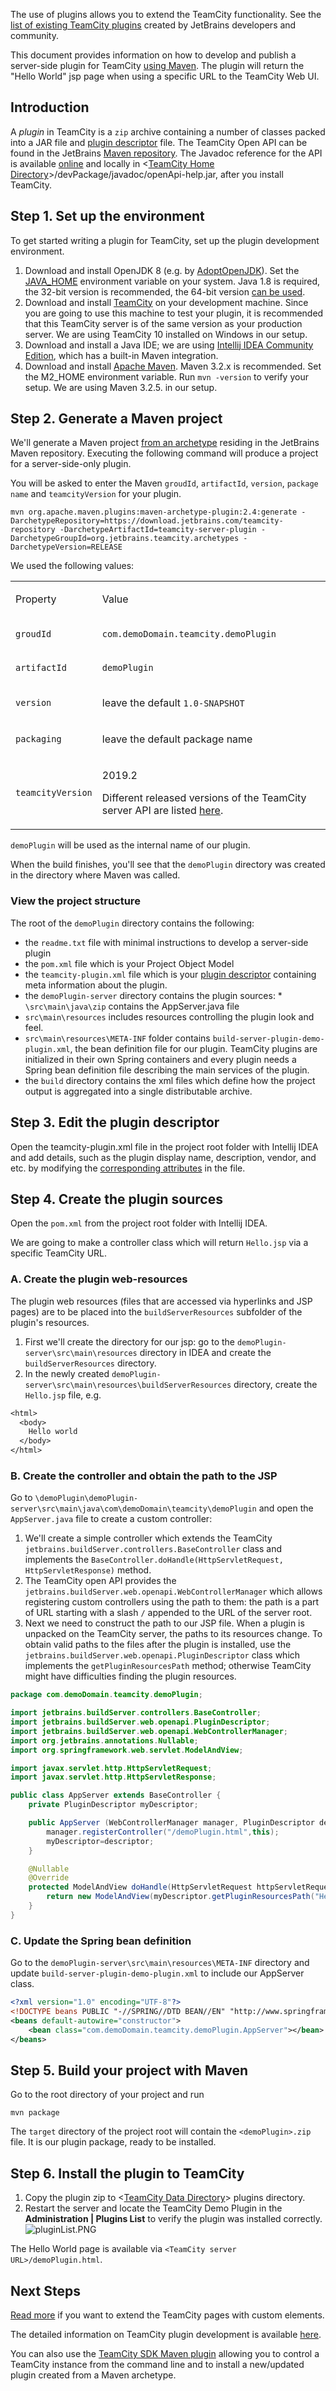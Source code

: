 [//]: # (title: Getting Started with Plugin Development)
[//]: # (auxiliary-id: Getting+Started+with+Plugin+Development.html)

The use of plugins allows you to extend the TeamCity functionality. See the [list of existing TeamCity plugins](https://plugins.jetbrains.com/teamcity) created by JetBrains developers and community.

This document provides information on how to develop and publish a server\-side plugin for TeamCity [using Maven](developing-plugins-using-maven.md). The plugin will return the "Hello World" jsp page when using a specific URL to the TeamCity Web UI.


## Introduction

A _plugin_ in TeamCity is a `zip` archive containing a number of classes packed into a JAR file and [plugin descriptor](plugins-packaging.md#PluginsPackaging-PluginDescriptor) file. The TeamCity Open API can be found in the JetBrains [Maven repository](https://download.jetbrains.com/teamcity-repository/). The Javadoc reference for the API is available [online](http://javadoc.jetbrains.net/teamcity/openapi/current/) and locally in \<[TeamCity Home Directory](https://www.jetbrains.com/help/teamcity/?teamcity-home-directory)\>/devPackage/javadoc/openApi-help.jar, after you install TeamCity.

## Step 1. Set up the environment

To get started writing a plugin for TeamCity, set up the plugin development environment.

1. Download and install OpenJDK 8 (e.g. by [AdoptOpenJDK](https://adoptopenjdk.net/)). Set the [JAVA_HOME](http://docs.oracle.com/cd/E19182-01/820-7851/inst_cli_jdk_javahome_t/index.html) environment variable on your system. Java 1.8 is required, the 32\-bit version is recommended, the 64\-bit version [can be used](https://www.jetbrains.com/help/teamcity/?installing-and-configuring-the-teamcity-server).
2. Download and install [TeamCity](https://www.jetbrains.com/teamcity/download/) on your development machine. Since you are going to use this machine to test your plugin, it is recommended that this TeamCity server is of the same version as your production server. We are using TeamCity 10 installed on Windows in our setup.
3. Download and install a Java IDE; we are using [Intellij IDEA Community Edition](https://www.jetbrains.com/idea/download/), which has a built\-in Maven integration.
4. Download and install [Apache Maven](http://maven.apache.org/download.cgi). Maven 3.2.x is recommended. Set the M2\_HOME environment variable. Run `mvn -version` to verify your setup. We are using Maven 3.2.5. in our setup.

## Step 2. Generate a Maven project

We'll generate a Maven project [from an archetype](developing-plugins-using-maven.md) residing in the JetBrains Maven repository. Executing the following command will produce a project for a server\-side\-only plugin.

You will be asked to enter the Maven `groudId`, `artifactId`, `version`, `package name` and `teamcityVersion` for your plugin.


```shell
mvn org.apache.maven.plugins:maven-archetype-plugin:2.4:generate -DarchetypeRepository=https://download.jetbrains.com/teamcity-repository -DarchetypeArtifactId=teamcity-server-plugin -DarchetypeGroupId=org.jetbrains.teamcity.archetypes -DarchetypeVersion=RELEASE

```


We used the following values:

<table><tr>
       
<td>

Property


</td>

<td>

Value


</td></tr><tr>

<td>

`groudId`


</td>

<td>

`com.demoDomain.teamcity.demoPlugin`


</td></tr><tr>

<td>

`artifactId`


</td>

<td>

`demoPlugin`


</td></tr><tr>

<td>

`version`


</td>

<td>

leave the default `1.0-SNAPSHOT`


</td></tr><tr>

<td>

`packaging`


</td>

<td>

leave the default package namе


</td></tr><tr>

<td>

`teamcityVersion`

</td>

<td>

2019.2

<tip>

Different released versions of the TeamCity server API are listed [here](https://download.jetbrains.com/teamcity-repository/org/jetbrains/teamcity/server-api/).
</tip>


</td></tr></table>

`demoPlugin` will be used as the internal name of our plugin.

When the build finishes, you'll see that the `demoPlugin` directory was created in the directory where Maven was called.

### View the project structure

The root of the `demoPlugin` directory contains the following:
* the `readme.txt` file with minimal instructions to develop a server\-side plugin
* the `pom.xml` file which is your Project Object Model
* the `teamcity-plugin.xml` file which is your [plugin descriptor](plugins-packaging.md) containing meta information about the plugin.
* the `demoPlugin-server` directory contains the plugin sources: * `\src\main\java\zip` contains the AppServer.java file
 * `src\main\resources` includes resources controlling the plugin look and feel.
 * `src\main\resources\META-INF` folder contains `build-server-plugin-demo-plugin.xml`, the bean definition file for our plugin. TeamCity plugins are initialized in their own Spring containers and every plugin needs a Spring bean definition file describing the main services of the plugin.
* the `build` directory contains the xml files which define how the project output is aggregated into a single distributable archive.
## Step 3. Edit the plugin descriptor

Open the teamcity\-plugin.xml file in the project root folder  with Intellij IDEA and add details, such as the plugin display name, description, vendor, and etc. by modifying the [corresponding attributes](plugins-packaging.md) in the file.

## Step 4. Create the plugin sources

Open the `pom.xml` from the project root folder  with Intellij IDEA.

We are going to make a controller class which will return `Hello.jsp` via a specific TeamCity URL.

### A. Create the plugin web-resources

The plugin web resources (files that are accessed via hyperlinks and JSP pages) are to be placed into the `buildServerResources` subfolder of the plugin's resources.
1. First we'll create the directory for our jsp: go to the `demoPlugin-server\src\main\resources` directory in IDEA and create the `buildServerResources` directory.
2. In the newly created `demoPlugin-server\src\main\resources\buildServerResources` directory, create the `Hello.jsp` file, e.g.

```jsp
<html>
  <body>
    Hello world
  </body>
</html>

```



### B. Create the controller and obtain the path to the JSP

Go to `\demoPlugin\demoPlugin-server\src\main\java\com\demoDomain\teamcity\demoPlugin` and open the `AppServer.java` file to create a custom controller:
1. We'll create a simple controller which extends the TeamCity `jetbrains.buildServer.controllers.BaseController` class and implements the `BaseController.doHandle(HttpServletRequest, HttpServletResponse)` method.
2. The TeamCity open API provides the `jetbrains.buildServer.web.openapi.WebControllerManager` which allows registering custom controllers using the path to them: the path is a part of URL starting with a slash `/` appended to the URL of the server root.
3. Next we need to construct the path to our JSP file. When a plugin is unpacked on the TeamCity server, the paths to its resources change. To obtain valid paths to the files after the plugin is installed, use the `jetbrains.buildServer.web.openapi.PluginDescriptor` class which implements the `getPluginResourcesPath` method; otherwise TeamCity might have difficulties finding the plugin resources.


```java
package com.demoDomain.teamcity.demoPlugin;

import jetbrains.buildServer.controllers.BaseController;
import jetbrains.buildServer.web.openapi.PluginDescriptor;
import jetbrains.buildServer.web.openapi.WebControllerManager;
import org.jetbrains.annotations.Nullable;
import org.springframework.web.servlet.ModelAndView;

import javax.servlet.http.HttpServletRequest;
import javax.servlet.http.HttpServletResponse;

public class AppServer extends BaseController {
    private PluginDescriptor myDescriptor;

    public AppServer (WebControllerManager manager, PluginDescriptor descriptor) {
        manager.registerController("/demoPlugin.html",this);
        myDescriptor=descriptor;
    }

    @Nullable
    @Override
    protected ModelAndView doHandle(HttpServletRequest httpServletRequest, HttpServletResponse httpServletResponse) throws Exception {
        return new ModelAndView(myDescriptor.getPluginResourcesPath("Hello.jsp"));
    }
}

```



### C. Update the Spring bean definition

Go to the `demoPlugin-server\src\main\resources\META-INF` directory and update `build-server-plugin-demo-plugin.xml` to include our AppServer class.


```xml
<?xml version="1.0" encoding="UTF-8"?>
<!DOCTYPE beans PUBLIC "-//SPRING//DTD BEAN//EN" "http://www.springframework.org/dtd/spring-beans.dtd">
<beans default-autowire="constructor">
    <bean class="com.demoDomain.teamcity.demoPlugin.AppServer"></bean>
</beans>

```



## Step 5. Build your project with Maven

Go to the root directory of your project and run


```shell
mvn package

```



The `target` directory of the project root will contain the `<demoPlugin>.zip` file. It is our plugin package, ready to be installed.

## Step 6. Install the plugin to TeamCity
1. Copy the plugin zip to \<[TeamCity Data Directory](https://www.jetbrains.com/help/teamcity/?teamcity-data-directory)\> plugins directory.
2. Restart the server and locate the TeamCity Demo Plugin in the __Administration | Plugins List__ to verify the plugin was installed correctly.
![pluginList.PNG](demoPluginUpd.png)

The Hello World page is available via `<TeamCity server URL>/demoPlugin.html`.

## Next Steps

[Read more](web-ui-extensions.md) if you want to extend the TeamCity pages with custom elements. 

The detailed information on TeamCity plugin development is available [here](developing-teamcity-plugins.md).


<note>

You can also use the [TeamCity SDK Maven plugin](https://github.com/nskvortsov/teamcity-sdk-maven-plugin) allowing you to control a TeamCity instance from the command line and to install a new/updated plugin created from a Maven archetype.
</note>
